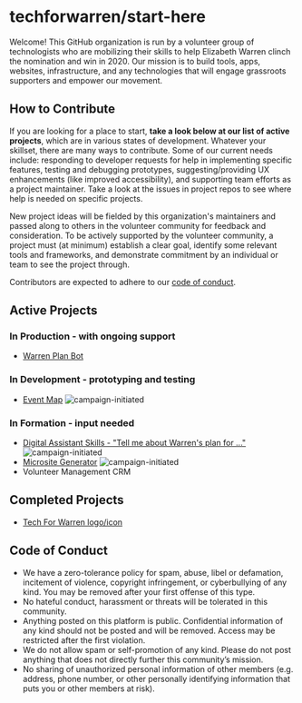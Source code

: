 # techforwarren/start-here

Welcome! This GitHub organization is run by a volunteer group of technologists who are mobilizing their skills to help Elizabeth Warren clinch the nomination and win in 2020. Our mission is to build tools, apps, websites, infrastructure, and any technologies that will engage grassroots supporters and empower our movement.


## How to Contribute

If you are looking for a place to start, **take a look below at our list of active projects**, which are in various states of development. Whatever your skillset, there are many ways to contribute. Some of our current needs include: responding to developer requests for help in implementing specific features, testing and debugging prototypes, suggesting/providing UX enhancements (like improved accessibility), and supporting team efforts as a project maintainer. Take a look at the issues in project repos to see where help is needed on specific projects.

New project ideas will be fielded by this organization's maintainers and passed along to others in the volunteer community for feedback and consideration. To be actively supported by the volunteer community, a project must (at minimum) establish a clear goal, identify some relevant tools and frameworks, and demonstrate commitment by an individual or team to see the project through.

Contributors are expected to adhere to our [code of conduct](#code-of-conduct).


## Active Projects

### In Production - with ongoing support

- [Warren Plan Bot](https://github.com/techforwarren/warren-plan-bot)


### In Development - prototyping and testing

- [Event Map](https://github.com/techforwarren/eventmap) ![campaign-initiated](https://img.shields.io/badge/-campaign--initiated-brightgreen)


### In Formation - input needed
- [Digital Assistant Skills - "Tell me about Warren's plan for ..."](https://github.com/techforwarren/start-here/issues/13) ![campaign-initiated](https://img.shields.io/badge/-campaign--initiated-brightgreen)
- [Microsite Generator](https://github.com/techforwarren/idea-board/issues/3) ![campaign-initiated](https://img.shields.io/badge/-campaign--initiated-brightgreen)
- Volunteer Management CRM


## Completed Projects

- [Tech For Warren logo/icon](https://github.com/techforwarren/design-assets/tree/master/icon)


## Code of Conduct

- We have a zero-tolerance policy for spam, abuse, libel or defamation, incitement of violence, copyright infringement, or cyberbullying of any kind. You may be removed after your first offense of this type.
- No hateful conduct, harassment or threats will be tolerated in this community.
- Anything posted on this platform is public. Confidential information of any kind should not be posted and will be removed. Access may be restricted after the first violation.
- We do not allow spam or self-promotion of any kind. Please do not post anything that does not directly further this community’s mission.
- No sharing of unauthorized personal information of other members (e.g. address, phone number, or other personally identifying information that puts you or other members at risk).
